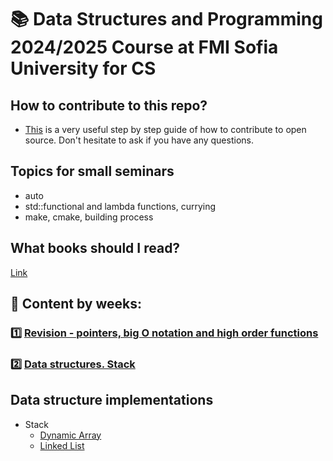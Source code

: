 # :books: Data Structures and Programming 2024/2025 Course at FMI Sofia University for CS

## How to contribute to this repo?

- [This](https://www.dataschool.io/how-to-contribute-on-github/) is a very useful step by step guide of how to contribute to open source. Don't hesitate to ask if you have any questions.

## Topics for small seminars

- auto
- std::functional and lambda functions, currying
- make, cmake, building process

## What books should I read?

[Link](https://github.com/semerdzhiev/reading/blob/main/algorithms.adoc)

## :pushpin: Content by weeks:

### 1️⃣ [Revision - pointers, big O notation and high order functions](./week1)

### 2️⃣ [Data structures. Stack](./week2)

## Data structure implementations

- Stack
  - [Dynamic Array](./week2%20-%20stack/implementation/ArrayStack/ArrayStack.h)
  - [Linked List](./week2%20-%20stack/implementation/LinkedStack/LinkedStack.h)
